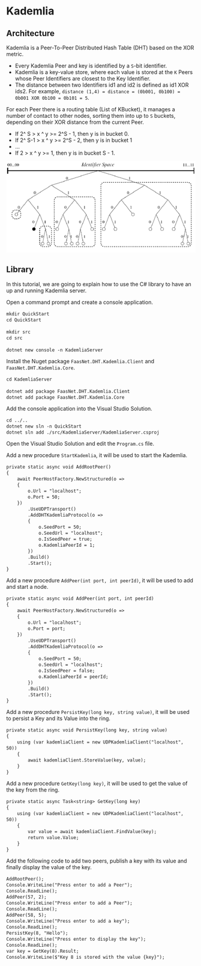 # Kademlia

## Architecture

Kademlia is a Peer-To-Peer Distributed Hash Table (DHT) based on the XOR metric.

* Every Kademlia Peer and key is identified by a `S`-bit identifier.
* Kademlia is a key-value store, where each value is stored at the `K` Peers whose Peer Identifiers are closest to the Key Identifier.
* The distance between two Identifiers id1 and id2 is defined as id1 XOR ids2. For example, `distance (1,4) = distance = (0b001, 0b100) = 0b001 XOR 0b100 = 0b101 = 5`.

For each Peer there is a routing table (List of KBucket), it manages a number of contact to other nodes, sorting them into up to `S` buckets, depending on their XOR distance from the current Peer.

* If 2^ S > x ^ y >=  2^S - 1, then y is in bucket 0.
* If 2^ S-1 > x ^ y >= 2^S - 2, then y is in bucket 1
* ...
* If 2 > x ^ y >= 1, then y is in bucket S - 1.

![Kademlia](images/kademlia.png)

## Library

In this tutorial, we are going to explain how to use the C# library to have an up and running Kademlia server.

Open a command prompt and create a console application.

```
mkdir QuickStart
cd QuickStart

mkdir src
cd src

dotnet new console -n KademliaServer
```

Install the Nuget package `FaasNet.DHT.Kademlia.Client` and `FaasNet.DHT.Kademlia.Core`.

```
cd KademliaServer

dotnet add package FaasNet.DHT.Kademlia.Client
dotnet add package FaasNet.DHT.Kademlia.Core
```

Add the console application into the Visual Studio Solution.

```
cd ../..
dotnet new sln -n QuickStart
dotnet sln add ./src/KademliaServer/KademliaServer.csproj
```

Open the Visual Studio Solution and edit the `Program.cs` file.

Add a new procedure `StartKademlia`, it will be used to start the Kademlia.

```
private static async void AddRootPeer()
{
    await PeerHostFactory.NewStructured(o =>
    {
        o.Url = "localhost";
        o.Port = 50;
    })
        .UseUDPTransport()
        .AddDHTKademliaProtocol(o =>
        {
            o.SeedPort = 50;
            o.SeedUrl = "localhost";
            o.IsSeedPeer = true;
            o.KademliaPeerId = 1;
        })
        .Build()
        .Start();
}
```

Add a new procedure `AddPeer(int port, int peerId)`, it will be used to add and start a node.

```
private static async void AddPeer(int port, int peerId)
{
    await PeerHostFactory.NewStructured(o =>
    {
        o.Url = "localhost";
        o.Port = port;
    })
        .UseUDPTransport()
        .AddDHTKademliaProtocol(o =>
        {
            o.SeedPort = 50;
            o.SeedUrl = "localhost";
            o.IsSeedPeer = false;
            o.KademliaPeerId = peerId;
        })
        .Build()
        .Start();
}
```

Add a new procedure `PersistKey(long key, string value)`, it will be used to persist a Key and its Value into the ring.

```
private static async void PersistKey(long key, string value)
{
    using (var kademliaClient = new UDPKademliaClient("localhost", 50))
    {
        await kademliaClient.StoreValue(key, value);
    }
}
```

Add a new procedure `GetKey(long key)`, it will be used to get the value of the key from the ring.

```
private static async Task<string> GetKey(long key)
{
    using (var kademliaClient = new UDPKademliaClient("localhost", 50))
    {
        var value = await kademliaClient.FindValue(key);
        return value.Value;
    }
}
```

Add the following code to add two peers, publish a key with its value and finally display the value of the key.

```
AddRootPeer();
Console.WriteLine("Press enter to add a Peer");
Console.ReadLine();
AddPeer(57, 2);
Console.WriteLine("Press enter to add a Peer");
Console.ReadLine();
AddPeer(58, 5);
Console.WriteLine("Press enter to add a key");
Console.ReadLine();
PersistKey(8, "Hello");
Console.WriteLine("Press enter to display the key");
Console.ReadLine();
var key = GetKey(8).Result;
Console.WriteLine($"Key 8 is stored with the value {key}");
```